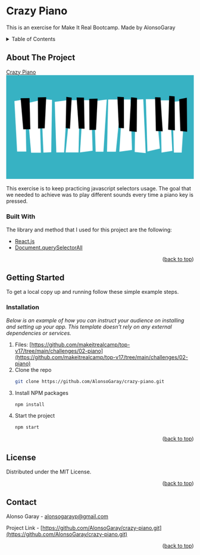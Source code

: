 # Crazy Piano

This is an exercise for Make It Real Bootcamp.
Made by AlonsoGaray

<!-- TABLE OF CONTENTS -->
<details>
  <summary>Table of Contents</summary>
  <ol>
    <li>
      <a href="#about-the-project">About The Project</a>
      <ul>
        <li><a href="#built-with">Built With</a></li>
      </ul>
    </li>
    <li>
      <a href="#getting-started">Getting Started</a>
      <ul>
        <li><a href="#installation">Installation</a></li>
      </ul>
    </li>
    <li><a href="#license">License</a></li>
    <li><a href="#contact">Contact</a></li>
  </ol>
</details>

## About The Project

[Crazy Piano](https://crazy-piano.netlify.app/)
![alt text](https://raw.githubusercontent.com/AlonsoGaray/crazy-piano/main/src/img/Project.png)

This exercise is to keep practicing javascript selectors usage. The goal that we needed to achieve was to play different sounds every time a piano key is pressed.

### Built With

The library and method that I used for this project are the following:

- [React.js](https://reactjs.org/)
- [Document.querySelectorAll](https://developer.mozilla.org/en-US/docs/Web/API/Document/querySelectorAll)

<p align="right">(<a href="#top">back to top</a>)</p>

## Getting Started

To get a local copy up and running follow these simple example steps.

### Installation

_Below is an example of how you can instruct your audience on installing and setting up your app. This template doesn't rely on any external dependencies or services._

1. Files: [https://github.com/makeitrealcamp/top-v17/tree/main/challenges/02-piano](https://github.com/makeitrealcamp/top-v17/tree/main/challenges/02-piano)
2. Clone the repo
   ```sh
   git clone https://github.com/AlonsoGaray/crazy-piano.git
   ```
3. Install NPM packages
   ```sh
   npm install
   ```
4. Start the project
   ```sh
   npm start
   ```

<p align="right">(<a href="#top">back to top</a>)</p>

## License

Distributed under the MIT License.

<p align="right">(<a href="#top">back to top</a>)</p>

## Contact

Alonso Garay - alonsogarayp@gmail.com

Project Link - [https://github.com/AlonsoGaray/crazy-piano.git](https://github.com/AlonsoGaray/crazy-piano.git)

<p align="right">(<a href="#top">back to top</a>)</p>
